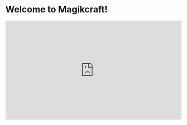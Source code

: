 # Welcome to Magikcraft!

<iframe width="560" height="315" src="https://www.youtube.com/embed/u3NtvFBDxmU" frameborder="0" allowfullscreen></iframe>
